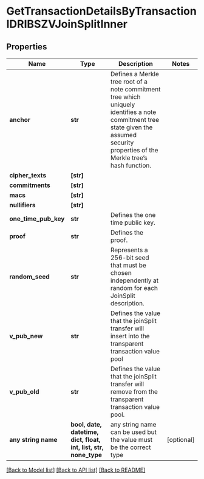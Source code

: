 # GetTransactionDetailsByTransactionIDRIBSZVJoinSplitInner


## Properties
Name | Type | Description | Notes
------------ | ------------- | ------------- | -------------
**anchor** | **str** | Defines a Merkle tree root of a note commitment tree which uniquely identifies a note commitment tree state given the assumed security properties of the Merkle tree’s  hash function. | 
**cipher_texts** | **[str]** |  | 
**commitments** | **[str]** |  | 
**macs** | **[str]** |  | 
**nullifiers** | **[str]** |  | 
**one_time_pub_key** | **str** | Defines the one time public key. | 
**proof** | **str** | Defines the proof. | 
**random_seed** | **str** | Represents a 256-bit seed that must be chosen independently at random for each JoinSplit description. | 
**v_pub_new** | **str** | Defines the value that the joinSplit transfer will insert into the transparent transaction value pool | 
**v_pub_old** | **str** | Defines the value that the joinSplit transfer will remove from the transparent transaction value pool. | 
**any string name** | **bool, date, datetime, dict, float, int, list, str, none_type** | any string name can be used but the value must be the correct type | [optional]

[[Back to Model list]](../README.md#documentation-for-models) [[Back to API list]](../README.md#documentation-for-api-endpoints) [[Back to README]](../README.md)


